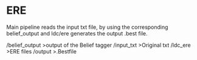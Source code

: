 # ERE
Main pipeline reads the input txt file, by using the corresponding belief_output and ldc/ere generates the output .best file.

/belief_output		>output of the Belief tagger
/input_txt		>Original txt
/ldc_ere		>ERE files
/output			>.Bestfile			